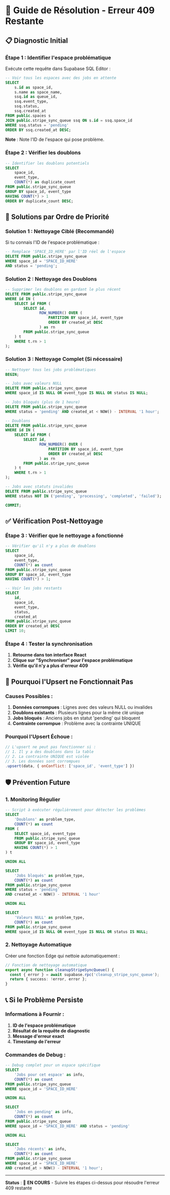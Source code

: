 # 🚨 Guide de Résolution - Erreur 409 Restante

## 📋 **Diagnostic Initial**

### **Étape 1 : Identifier l'espace problématique**

Exécute cette requête dans Supabase SQL Editor :

```sql
-- Voir tous les espaces avec des jobs en attente
SELECT 
    s.id as space_id,
    s.name as space_name,
    ssq.id as queue_id,
    ssq.event_type,
    ssq.status,
    ssq.created_at
FROM public.spaces s
JOIN public.stripe_sync_queue ssq ON s.id = ssq.space_id
WHERE ssq.status = 'pending'
ORDER BY ssq.created_at DESC;
```

**Note** : Note l'ID de l'espace qui pose problème.

### **Étape 2 : Vérifier les doublons**

```sql
-- Identifier les doublons potentiels
SELECT 
    space_id, 
    event_type, 
    COUNT(*) as duplicate_count
FROM public.stripe_sync_queue
GROUP BY space_id, event_type
HAVING COUNT(*) > 1
ORDER BY duplicate_count DESC;
```

## 🔧 **Solutions par Ordre de Priorité**

### **Solution 1 : Nettoyage Ciblé (Recommandé)**

Si tu connais l'ID de l'espace problématique :

```sql
-- Remplace 'SPACE_ID_HERE' par l'ID réel de l'espace
DELETE FROM public.stripe_sync_queue
WHERE space_id = 'SPACE_ID_HERE'
AND status = 'pending';
```

### **Solution 2 : Nettoyage des Doublons**

```sql
-- Supprimer les doublons en gardant le plus récent
DELETE FROM public.stripe_sync_queue
WHERE id IN (
    SELECT id FROM (
        SELECT id,
               ROW_NUMBER() OVER (
                   PARTITION BY space_id, event_type 
                   ORDER BY created_at DESC
               ) as rn
        FROM public.stripe_sync_queue
    ) t
    WHERE t.rn > 1
);
```

### **Solution 3 : Nettoyage Complet (Si nécessaire)**

```sql
-- Nettoyer tous les jobs problématiques
BEGIN;

-- Jobs avec valeurs NULL
DELETE FROM public.stripe_sync_queue
WHERE space_id IS NULL OR event_type IS NULL OR status IS NULL;

-- Jobs bloqués (plus de 1 heure)
DELETE FROM public.stripe_sync_queue
WHERE status = 'pending' AND created_at < NOW() - INTERVAL '1 hour';

-- Doublons
DELETE FROM public.stripe_sync_queue
WHERE id IN (
    SELECT id FROM (
        SELECT id,
               ROW_NUMBER() OVER (
                   PARTITION BY space_id, event_type 
                   ORDER BY created_at DESC
               ) as rn
        FROM public.stripe_sync_queue
    ) t
    WHERE t.rn > 1
);

-- Jobs avec statuts invalides
DELETE FROM public.stripe_sync_queue
WHERE status NOT IN ('pending', 'processing', 'completed', 'failed');

COMMIT;
```

## ✅ **Vérification Post-Nettoyage**

### **Étape 3 : Vérifier que le nettoyage a fonctionné**

```sql
-- Vérifier qu'il n'y a plus de doublons
SELECT 
    space_id, 
    event_type, 
    COUNT(*) as count
FROM public.stripe_sync_queue
GROUP BY space_id, event_type
HAVING COUNT(*) > 1;

-- Voir les jobs restants
SELECT 
    id,
    space_id,
    event_type,
    status,
    created_at
FROM public.stripe_sync_queue
ORDER BY created_at DESC
LIMIT 10;
```

### **Étape 4 : Tester la synchronisation**

1. **Retourne dans ton interface React**
2. **Clique sur "Synchroniser" pour l'espace problématique**
3. **Vérifie qu'il n'y a plus d'erreur 409**

## 🎯 **Pourquoi l'Upsert ne Fonctionnait Pas**

### **Causes Possibles :**

1. **Données corrompues** : Lignes avec des valeurs NULL ou invalides
2. **Doublons existants** : Plusieurs lignes pour la même clé unique
3. **Jobs bloqués** : Anciens jobs en statut 'pending' qui bloquent
4. **Contrainte corrompue** : Problème avec la contrainte UNIQUE

### **Pourquoi l'Upsert Échoue :**

```javascript
// L'upsert ne peut pas fonctionner si :
// 1. Il y a des doublons dans la table
// 2. La contrainte UNIQUE est violée
// 3. Les données sont corrompues
.upsert(data, { onConflict: ['space_id', 'event_type'] })
```

## 🛡️ **Prévention Future**

### **1. Monitoring Régulier**

```sql
-- Script à exécuter régulièrement pour détecter les problèmes
SELECT 
    'Doublons' as problem_type,
    COUNT(*) as count
FROM (
    SELECT space_id, event_type
    FROM public.stripe_sync_queue
    GROUP BY space_id, event_type
    HAVING COUNT(*) > 1
) t

UNION ALL

SELECT 
    'Jobs bloqués' as problem_type,
    COUNT(*) as count
FROM public.stripe_sync_queue
WHERE status = 'pending' 
AND created_at < NOW() - INTERVAL '1 hour'

UNION ALL

SELECT 
    'Valeurs NULL' as problem_type,
    COUNT(*) as count
FROM public.stripe_sync_queue
WHERE space_id IS NULL OR event_type IS NULL OR status IS NULL;
```

### **2. Nettoyage Automatique**

Créer une fonction Edge qui nettoie automatiquement :

```typescript
// Fonction de nettoyage automatique
export async function cleanupStripeSyncQueue() {
  const { error } = await supabase.rpc('cleanup_stripe_sync_queue');
  return { success: !error, error };
}
```

## 📞 **Si le Problème Persiste**

### **Informations à Fournir :**

1. **ID de l'espace problématique**
2. **Résultat de la requête de diagnostic**
3. **Message d'erreur exact**
4. **Timestamp de l'erreur**

### **Commandes de Debug :**

```sql
-- Debug complet pour un espace spécifique
SELECT 
    'Jobs pour cet espace' as info,
    COUNT(*) as count
FROM public.stripe_sync_queue
WHERE space_id = 'SPACE_ID_HERE'

UNION ALL

SELECT 
    'Jobs en pending' as info,
    COUNT(*) as count
FROM public.stripe_sync_queue
WHERE space_id = 'SPACE_ID_HERE' AND status = 'pending'

UNION ALL

SELECT 
    'Jobs récents' as info,
    COUNT(*) as count
FROM public.stripe_sync_queue
WHERE space_id = 'SPACE_ID_HERE' 
AND created_at > NOW() - INTERVAL '1 hour';
```

---

**Status** : 🔧 **EN COURS** - Suivre les étapes ci-dessus pour résoudre l'erreur 409 restante 
